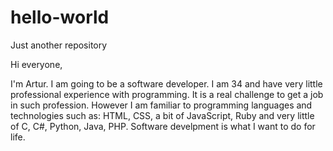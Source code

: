 # hello-world
Just another repository

Hi everyone,

I'm Artur. I am going to be a software developer. I am 34 and have very little professional experience with programming. It is a real challenge to get a job in such profession. However I am familiar to programming languages and technologies such as: HTML, CSS, a bit of JavaScript, Ruby and very little of C, C#, Python, Java, PHP. Software develpment is what I want to do for life.
